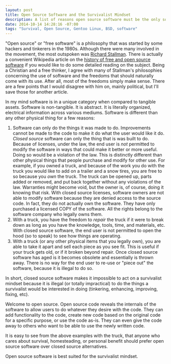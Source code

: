 ```yaml
---
layout: post
title: Open Source Software and the Survivalist Mindset
description: A list of reasons open source software must be the only software used for survival.
date: 2014-10-14 14:28:16 -07:00
tags: "Survival, Open Source, Gentoo Linux, BSD, software"
---
```


"Open source" or "free software" is a philosophy that was started by some hackers and tinkerers in the 1980s. Although there were many involved in the movement, the most outspoken was [Richard Stallman](https://en.wikipedia.org/wiki/Richard_Stallman). There is actually a convenient Wikipedia article on the [history of free and open source software](https://en.wikipedia.org/wiki/History_of_free_and_open-source_software) if you would like to do some detailed reading on the subject. Being a Christian and a free thinker, I agree with many of Stallman's philosophies concerning the use of software and the freedoms that should naturally come with its use. After all, most of the freedoms simply make sense. There are a few points that I would disagree with him on, mainly political, but I'll save those for another article.

In my mind software is in a unique category when compared to tangible assets. Software is non-tangible. It is abstract. It is literally organized, electrical information across various mediums. Software is different than any other physical thing for a few reasons:

1. Software can only do the things it was made to do. Improvements cannot be made to the code to make it do what the user would like it do. *Closed source* software can only the thing that is was built to do. Because of licenses, under the law, the end user is *not* permitted to modify the software in ways that could make it better or more useful. Doing so would be a violation of the law. This is distinctly different than other physical things that people purchase and modify for other use. For example, if you owned a truck, and because of the work you do with the truck you would like to add on a trailer and a snow tires, you are free to so because you *own* the truck. The truck can be opened up, parts added or removed, and put back together without any violations of the law. Warranties might become void, but the owner is, of course, doing it knowing that risk. With closed source licenses, software owners are not able to modify software because they are denied access to the source code. In fact, they do not actually own the software. They have only purchased a licensed COPY of the software. All the rights belong to the software company who legally owns them.
2. With a truck, you have the freedom to *repair* the truck if it were to break down as long as you have the knowledge, tools, time, and materials, etc. With closed source software, the end user is not permitted to open the hood (so to speak) to see how things are operating.
3. With a truck (or any other physical items that you legally own), you are able to take it apart and sell each piece as you see fit. This is useful if your truck gets old, or if it broken beyond repair. Once closed source software has aged is it becomes obsolete and essentially is thrown away. There is no way for the end user to re-use or "piece out" the software, because it is illegal to do so.

In short, closed source software makes it impossible to act on a survivalist mindset because it is illegal (or totally impractical) to do the things a survivalist would be interested in doing (tinkering, enhancing, improving, fixing, etc).

Welcome to open source. Open source code reveals the internals of the software to allow users to do whatever they desire with the code. They can add functionality to the code, create new code based on the original code for a specific purpose, or use the code as-is. They can even give the code away to others who want to be able to use the newly written code.

It is easy to see from the above examples with the truck, that anyone who cares about survival, homesteading, or personal benefit should prefer open source software over closed source alternatives.

Open source software is best suited for the survivalist mindset.